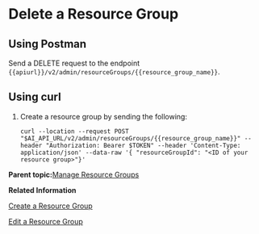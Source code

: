 <!-- loio40d83a2716894174b4b9b407396a0708 -->

# Delete a Resource Group



<a name="loio40d83a2716894174b4b9b407396a0708__section_wbq_3wg_k5b"/>

## Using Postman

Send a DELETE request to the endpoint `{{apiurl}}/v2/admin/resourceGroups/{{resource_group_name}}`.



<a name="loio40d83a2716894174b4b9b407396a0708__section_zbq_3wg_k5b"/>

## Using curl

1.  Create a resource group by sending the following:

    ```
    curl --location --request POST "$AI_API_URL/v2/admin/resourceGroups/{{resource_group_name}}" --header "Authorization: Bearer $TOKEN" --header 'Content-Type: application/json' --data-raw '{ "resourceGroupId": "<ID of your resource group>"}'
    
    ```


**Parent topic:**[Manage Resource Groups](manage-resource-groups-8aae6cb.md "A resource group is a unique dedicated namespace or workspace environment, where users can create or add configurations, executions, deployments, and artifacts. They are used for running training jobs or model servers.")

**Related Information**  


[Create a Resource Group](create-a-resource-group-01753f4.md "")

[Edit a Resource Group](edit-a-resource-group-3f88c30.md "")

